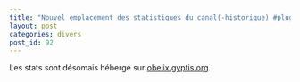 ```yaml
---
title: "Nouvel emplacement des statistiques du canal(-historique) #plugfr "
layout: post
categories: divers
post_id: 92
---
```

Les stats sont désomais hébergé sur [obelix.gyptis.org](http://obelix.gyptis.org/stats/pisg/plugfr.html).